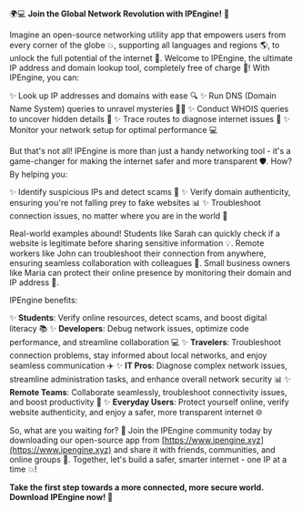 🌍💻 **Join the Global Network Revolution with IPEngine!** 🚀

Imagine an open-source networking utility app that empowers users from every corner of the globe 💥, supporting all languages and regions 🌎, to unlock the full potential of the internet 📡. Welcome to IPEngine, the ultimate IP address and domain lookup tool, completely free of charge 💸! With IPEngine, you can:

✨ Look up IP addresses and domains with ease 🔍
✨ Run DNS (Domain Name System) queries to unravel mysteries 🕵️‍♀️
✨ Conduct WHOIS queries to uncover hidden details 🔎
✨ Trace routes to diagnose internet issues 👀
✨ Monitor your network setup for optimal performance 💻

But that's not all! IPEngine is more than just a handy networking tool - it's a game-changer for making the internet safer and more transparent 🛡️. How? By helping you:

✨ Identify suspicious IPs and detect scams 🚨
✨ Verify domain authenticity, ensuring you're not falling prey to fake websites 📊
✨ Troubleshoot connection issues, no matter where you are in the world 💸

Real-world examples abound! Students like Sarah can quickly check if a website is legitimate before sharing sensitive information 💡. Remote workers like John can troubleshoot their connection from anywhere, ensuring seamless collaboration with colleagues 👥. Small business owners like Maria can protect their online presence by monitoring their domain and IP address 🏢.

IPEngine benefits:

✨ **Students**: Verify online resources, detect scams, and boost digital literacy 📚
✨ **Developers**: Debug network issues, optimize code performance, and streamline collaboration 💻
✨ **Travelers**: Troubleshoot connection problems, stay informed about local networks, and enjoy seamless communication ✈️
✨ **IT Pros**: Diagnose complex network issues, streamline administration tasks, and enhance overall network security 📊
✨ **Remote Teams**: Collaborate seamlessly, troubleshoot connectivity issues, and boost productivity 💼
✨ **Everyday Users**: Protect yourself online, verify website authenticity, and enjoy a safer, more transparent internet 🌐

So, what are you waiting for? 🎉 Join the IPEngine community today by downloading our open-source app from [https://www.ipengine.xyz](https://www.ipengine.xyz) and share it with friends, communities, and online groups 🤝. Together, let's build a safer, smarter internet - one IP at a time 💥!

**Take the first step towards a more connected, more secure world. Download IPEngine now! 🔴**